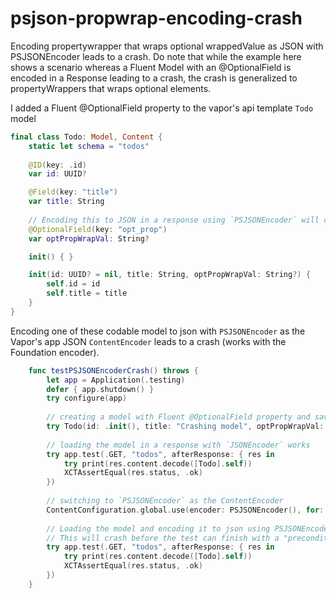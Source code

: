 # psjson-propwrap-encoding-crash
Encoding propertywrapper that wraps optional wrappedValue as JSON with PSJSONEncoder leads to a crash. Do note that while the example here shows a scenario whereas a Fluent Model with
an @OptionalField is encoded in a Response leading to a crash, the crash is generalized to propertyWrappers that wraps optional elements.

I added a Fluent @OptionalField property to the vapor's api template `Todo` model
```swift
final class Todo: Model, Content {
    static let schema = "todos"
    
    @ID(key: .id)
    var id: UUID?

    @Field(key: "title")
    var title: String
    
    // Encoding this to JSON in a response using `PSJSONEncoder` will crash no matter if the value is set or not
    @OptionalField(key: "opt_prop")
    var optPropWrapVal: String?

    init() { }

    init(id: UUID? = nil, title: String, optPropWrapVal: String?) {
        self.id = id
        self.title = title
    }
}
```
Encoding one of these codable model to json with `PSJSONEncoder` as the Vapor's app JSON `ContentEncoder` leads to a crash (works with the Foundation encoder).
```swift
    func testPSJSONEncoderCrash() throws {
        let app = Application(.testing)
        defer { app.shutdown() }
        try configure(app)
        
        // creating a model with Fluent @OptionalField property and saving it to our database (the database type doesnt matter)
        try Todo(id: .init(), title: "Crashing model", optPropWrapVal: "hasValue").create(on: app.db).wait()
        
        // loading the model in a response with `JSONEncoder` works
        try app.test(.GET, "todos", afterResponse: { res in
            try print(res.content.decode([Todo].self))
            XCTAssertEqual(res.status, .ok)
        })
        
        // switching to `PSJSONEncoder` as the ContentEncoder
        ContentConfiguration.global.use(encoder: PSJSONEncoder(), for: .json)
        
        // Loading the model and encoding it to json using PSJSONEncoder()
        // This will crash before the test can finish with a "precondition" failure
        try app.test(.GET, "todos", afterResponse: { res in
            try print(res.content.decode([Todo].self))
            XCTAssertEqual(res.status, .ok)
        })
    }
```

